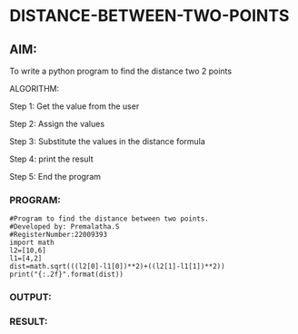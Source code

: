 # DISTANCE-BETWEEN-TWO-POINTS

## AIM:
To write a python program to find the distance two 2 points

ALGORITHM:

Step 1:
Get the value from the user

Step 2:
Assign the values

Step 3:
Substitute the values in the distance formula 

Step 4:
print the result

Step 5:
End the program

### PROGRAM:
``` 
#Program to find the distance between two points.
#Developed by: Premalatha.S
#RegisterNumber:22009393
import math
l2=[10,6]
l1=[4,2]
dist=math.sqrt(((l2[0]-l1[0])**2)+((l2[1]-l1[1])**2))
print("{:.2f}".format(dist))
```
### OUTPUT:


### RESULT:
